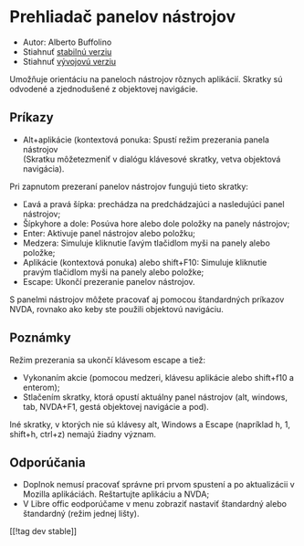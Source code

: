 # Prehliadač panelov nástrojov #

* Autor: Alberto Buffolino
* Stiahnuť [stabilnú verziu][1]
* Stiahnuť [vývojovú verziu][2]

Umožňuje orientáciu na paneloch nástrojov rôznych aplikácií. Skratky sú
odvodené a zjednodušené z objektovej navigácie.

## Príkazy

* Alt+aplikácie (kontextová ponuka: Spustí režim prezerania panela nástrojov<br/>
(Skratku môžetezmeniť v dialógu klávesové skratky, vetva objektová navigácia).

Pri zapnutom prezeraní panelov nástrojov fungujú tieto skratky:

* Ľavá a pravá šípka: prechádza na predchádzajúci a nasledujúci panel
  nástrojov;
* Šípkyhore a dole: Posúva hore alebo dole položky na panely nástrojov;
* Enter: Aktivuje panel nástrojov alebo položku;
* Medzera: Simuluje kliknutie ľavým tlačidlom myši na panely alebo položke;
* Aplikácie (kontextová ponuka) alebo shift+F10: Simuluje kliknutie pravým
  tlačidlom myši na panely alebo položke;
* Escape: Ukončí prezeranie panelov nástrojov.

S panelmi nástrojov môžete pracovať aj pomocou štandardných príkazov NVDA,
rovnako ako keby ste použili objektovú navigáciu.

## Poznámky

Režim prezerania sa ukončí klávesom escape a tiež:

* Vykonaním akcie  (pomocou medzeri, klávesu aplikácie alebo shift+f10 a
  enterom);
* Stlačením skratky, ktorá opustí aktuálny panel nástrojov (alt, windows,
  tab, NVDA+F1, gestá objektovej navigácie a pod).

Iné skratky, v ktorých nie sú klávesy alt, Windows a Escape (napríklad h, 1,
shift+h, ctrl+z) nemajú žiadny význam.

## Odporúčania

* Doplnok nemusí pracovať správne pri prvom spustení a po aktualizácii v
  Mozilla aplikáciách. Reštartujte aplikáciu a NVDA;
* V Libre offic eodporúčame v menu zobraziť nastaviť štandardný alebo
  štandardný (režim jednej lišty).


[[!tag dev stable]]

[1]: https://www.nvaccess.org/addonStore/legacy?file=toolbarsExplorer

[2]: https://www.nvaccess.org/addonStore/legacy?file=toolbarsExplorer-dev

